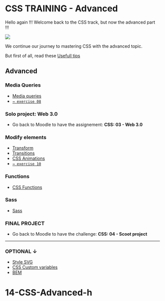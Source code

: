 # CSS TRAINING - Advanced


Hello again !!! Welcome back to the CSS track, but now the advanced part !!!

![](https://media1.tenor.com/m/DBULOI7sRfQAAAAC/ned-flanders-the-simpsons.gif)

We continue our journey to mastering CSS with the advanced topic.

But first of all, read these [Usefull tips](00-CSS-Usefull-tips.md)

## Advanced

### Media Queries   
- [Media queries](https://css-tricks.com/a-complete-guide-to-css-media-queries/)  
- [`→ exercise 08`](08-MEDIA-QUERIES.md)

### Solo project: Web 3.0
- Go back to Moodle to have the assignement: **CSS: 03 - Web 3.0**
 
### Modify elements
- [Transform](https://developer.mozilla.org/en-US/docs/Web/CSS/transform) 
- [Transitions](https://developer.mozilla.org/en-US/docs/Web/CSS/CSS_Transitions/Using_CSS_transitions)
- [CSS Animations](https://web.dev/learn/css/animations)    
- [`→ exercise 10`](10-TrAnsimations.md)

### Functions
- [CSS Functions](https://css-tricks.com/complete-guide-to-css-functions/)  

### Sass
- [Sass](11-SASS.md)

### FINAL PROJECT
- Go back to Moodle to have the challenge: **CSS: 04 - Scoot project**

---

### OPTIONAL ↓                                                                                                                               
- [Style SVG](https://www.freecodecamp.org/news/how-to-use-css-box-model-and-style-svg-images/#:~:text=How%20to%20Style%20SVG%20Images)
- [CSS Custom variables](https://developer.mozilla.org/en-US/docs/Web/CSS/--*) 
- [BEM](https://css-tricks.com/bem-101/)                  
# 14-CSS-Advanced-h
